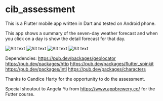 # cib_assessment

This is a Flutter mobile app written in Dart and tested on Android phone.

This app shows a summary of the seven-day weather forecast and when you click on a day is show the detail forecast for that day.

![Alt text](/screenshot1.png?raw=true "Optional Title")
![Alt text](/screenshot2.png?raw=true "Optional Title")
![Alt text](/screenshot3.png?raw=true "Optional Title")
![Alt text](/screenshot4.png?raw=true "Optional Title")

Dependencies:
   https://pub.dev/packages/geolocator
   https://pub.dev/packages/http
   https://pub.dev/packages/flutter_spinkit
   https://pub.dev/packages/intl
   https://pub.dev/packages/characters

Thanks to Candice Harty for the opportunity to do the assessment.

Special shoutout to Angela Yu from https://www.appbrewery.co/ for the Futter course.
